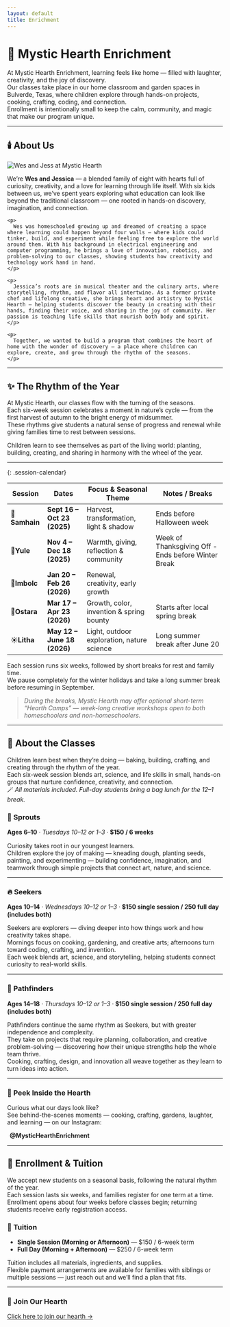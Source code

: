 ```yaml
---
layout: default
title: Enrichment
---
```


# 🌿 Mystic Hearth Enrichment

At Mystic Hearth Enrichment, learning feels like home — filled with laughter, creativity, and the joy of discovery.  
Our classes take place in our home classroom and garden spaces in Bulverde, Texas, where children explore through hands-on projects, cooking, crafting, coding, and connection.  
Enrollment is intentionally small to keep the calm, community, and magic that make our program unique.

---

## 🕯️ About Us

<div class="about-us-section">
  <img src="{{ '/assets/images/wes-and-jess.jpg' | relative_url }}" alt="Wes and Jess at Mystic Hearth" class="about-us-photo">
  <div class="about-us-text">
    <p>
      We’re <strong>Wes and Jessica</strong> — a blended family of eight with hearts full of curiosity, creativity, and a love for learning through life itself. With six kids between us, we’ve spent years exploring what education can look like beyond the traditional classroom — one rooted in hands-on discovery, imagination, and connection.
    </p>

    <p>
      Wes was homeschooled growing up and dreamed of creating a space where learning could happen beyond four walls — where kids could tinker, build, and experiment while feeling free to explore the world around them. With his background in electrical engineering and computer programming, he brings a love of innovation, robotics, and problem-solving to our classes, showing students how creativity and technology work hand in hand.
    </p>

    <p>
      Jessica’s roots are in musical theater and the culinary arts, where storytelling, rhythm, and flavor all intertwine. As a former private chef and lifelong creative, she brings heart and artistry to Mystic Hearth — helping students discover the beauty in creating with their hands, finding their voice, and sharing in the joy of community. Her passion is teaching life skills that nourish both body and spirit.
    </p>

    <p>
      Together, we wanted to build a program that combines the heart of home with the wonder of discovery — a place where children can explore, create, and grow through the rhythm of the seasons.
    </p>
  </div>
</div>

---

## ✨ The Rhythm of the Year

At Mystic Hearth, our classes flow with the turning of the seasons.  
Each six-week session celebrates a moment in nature’s cycle — from the first harvest of autumn to the bright energy of midsummer.  
These rhythms give students a natural sense of progress and renewal while giving families time to rest between sessions.

Children learn to see themselves as part of the living world: planting, building, creating, and sharing in harmony with the wheel of the year.

---

{: .session-calendar}

| Session | Dates | Focus & Seasonal Theme | Notes / Breaks |
|----------|--------|------------------------|----------------|
| 🍂**Samhain** | **Sept 16 – Oct 23  (2025)** | Harvest, transformation, light & shadow | Ends before Halloween week |
| 🌲**Yule** | **Nov 4 – Dec 18  (2025)** | Warmth, giving, reflection & community | Week of Thanksgiving Off - Ends before Winter Break |
| 🌸**Imbolc** | **Jan 20 – Feb 26  (2026)** | Renewal, creativity, early growth | 
| 🌷**Ostara** | **Mar 17 – Apr 23  (2026)** | Growth, color, invention & spring bounty | Starts after local spring break |
| ☀️**Litha** | **May 12 – June 18  (2026)** | Light, outdoor exploration, nature science | Long summer break after June 20 |

Each session runs six weeks, followed by short breaks for rest and family time.  
We pause completely for the winter holidays and take a long summer break before resuming in September.

> *During the breaks, Mystic Hearth may offer optional short-term “Hearth Camps” — week-long creative workshops open to both homeschoolers and non-homeschoolers.*

---

## 🌱 About the Classes

Children learn best when they’re doing — baking, building, crafting, and creating through the rhythm of the year.  
Each six-week session blends art, science, and life skills in small, hands-on groups that nurture confidence, creativity, and connection.  
🪄 *All materials included. Full-day students bring a bag lunch for the 12–1 break.*

### 🌿 Sprouts  
**Ages 6–10** · *Tuesdays 10–12 or 1–3* · 💲**150 / 6 weeks**

Curiosity takes root in our youngest learners.  
Children explore the joy of making — kneading dough, planting seeds, painting, and experimenting — building confidence, imagination, and teamwork through simple projects that connect art, nature, and science.

---

### 🔥 Seekers  
**Ages 10–14** · *Wednesdays 10–12 or 1–3* · 💲**150 single session / 250 full day (includes both)**

Seekers are explorers — diving deeper into how things work and how creativity takes shape.  
Mornings focus on cooking, gardening, and creative arts; afternoons turn toward coding, crafting, and invention.  
Each week blends art, science, and storytelling, helping students connect curiosity to real-world skills.

---

### 🌙 Pathfinders  
**Ages 14–18** · *Thursdays 10–12 or 1–3* · 💲**150 single session / 250 full day (includes both)**

Pathfinders continue the same rhythm as Seekers, but with greater independence and complexity.  
They take on projects that require planning, collaboration, and creative problem-solving — discovering how their unique strengths help the whole team thrive.  
Cooking, crafting, design, and innovation all weave together as they learn to turn ideas into action.

---

### 🌻 Peek Inside the Hearth  

Curious what our days look like?  
See behind-the-scenes moments — cooking, crafting, gardens, laughter, and learning — on our Instagram:  

<a href="https://www.instagram.com/mystichearthenrichment/" target="_blank" style="text-decoration:none; font-weight:bold;">
  <i class="fa-brands fa-instagram" style="color:#b89054; margin-right:6px;"></i>
  @MysticHearthEnrichment
</a>

---

## 🌾 Enrollment & Tuition

We accept new students on a seasonal basis, following the natural rhythm of the year.  
Each session lasts six weeks, and families register for one term at a time.  
Enrollment opens about four weeks before classes begin; returning students receive early registration access.

### 💫 Tuition

- **Single Session (Morning or Afternoon)** — $150 / 6-week term  
- **Full Day (Morning + Afternoon)** — $250 / 6-week term   

Tuition includes all materials, ingredients, and supplies.  
Flexible payment arrangements are available for families with siblings or multiple sessions — just reach out and we’ll find a plan that fits.

---

### 🌻 Join Our Hearth

[Click here to join our hearth →](./enrollment-form)  
